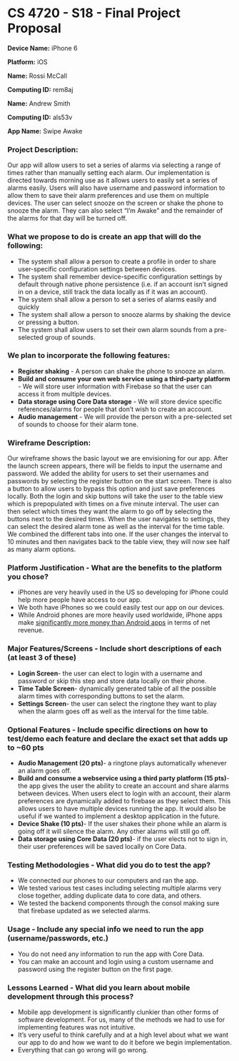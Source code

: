 # CS 4720 - S18 - Final Project Proposal

**Device Name:** iPhone 6		

**Platform:** iOS

**Name:**  Rossi McCall		

**Computing ID:** rem8aj

**Name:**  Andrew Smith		

**Computing ID:** als53v

**App Name:** Swipe Awake

### Project Description:  
Our app will allow users to set a series of alarms via selecting a range of times rather than manually setting each alarm. Our implementation is directed towards morning use as it allows users to easily set a series of alarms easily. Users will also have username and password information to allow them to save their alarm preferences and use them on multiple devices. The user can select snooze on the screen or shake the phone to snooze the alarm. They can also select “I’m Awake” and the remainder of the alarms for that day will be turned off.


### What we propose to do is create an app that will do the following:
- The system shall allow a person to create a profile in order to share user-specific configuration settings between devices.
- The system shall remember device-specific configuration settings by default through native phone persistence (i.e. if an account isn’t signed in on a device, still track the data locally as if it was an account).
 - The system shall allow a person to set a series of alarms easily and quickly
- The system shall allow a person to snooze alarms by shaking the device or pressing a button.
- The system shall allow users to set their own alarm sounds from a pre-selected group of sounds.

### We plan to incorporate the following features:

- **Register shaking** - A person can shake the phone to snooze an alarm. 
- **Build and consume your own web service using a third-party platform** - We will store user information with Firebase so that the user can access it from multiple devices.
- **Data storage using Core Data storage** - We will store device specific references/alarms for people that don’t wish to create an account.
- **Audio management** - We will provide the person with a pre-selected set of sounds to choose for their alarm tone.


### Wireframe Description:

Our wireframe shows the basic layout we are envisioning for our app. After the launch screen appears, there will be fields to input the username and password. We added the ability for users to set their usernames and passwords by selecting the register button on the start screen. There is also a button to allow users to bypass this option and just save preferences locally. Both the login and skip buttons will take the user to the table view which is prepopulated with times on a five minute interval. The user can then select which times they want the alarm to go off by selecting the buttons next to the desired times. When the user navigates to settings, they can select the desired alarm tone as well as the interval for the time table. We combined the different tabs into one. If the user changes the interval to 10 minutes and then navigates back to the table view, they will now see half as many alarm options. 


### Platform Justification - What are the benefits to the platform you chose?
- iPhones are very heavily used in the US so developing for iPhone could help more people have access to our app.
- We both have iPhones so we could easily test our app on our devices.
- While Android phones are more heavily used worldwide, iPhone apps make [significantly more money than Android apps](https://www.neowin.net/news/apples-app-store-experienced-60-growth-google-play-app-revenue-grew-82-in-q4-2016)  in terms of net revenue.
### Major Features/Screens - Include short descriptions of each (at least 3 of these)
- **Login Screen**- the user can elect to login with a username and password or skip this step and store data locally on their phone.
- **Time Table Screen**- dynamically generated table of all the possible alarm times with corresponding buttons to set the alarm.
- **Settings Screen**- the user can select the ringtone they want to play when the alarm goes off as well as the interval for the time table.
### Optional Features - Include specific directions on how to test/demo each feature and declare the exact set that adds up to ~60 pts
- **Audio Management (20 pts)**- a ringtone plays automatically whenever an alarm goes off. 
- **Build and consume a webservice using a third party platform (15 pts)**- the app gives the user the ability to create an account and share alarms between devices. When users elect to login with an account, their alarm preferences are dynamically added to firebase as they select them. This allows users to have multiple devices running the app. It would also be useful if we wanted to implement a desktop application in the future.
- **Device Shake (10 pts)**- If the user shakes their phone while an alarm is going off it will silence the alarm. Any other alarms will still go off.
- **Data storage using Core Data (20 pts)**- if the user elects not to sign in, their user preferences will be saved locally on Core Data.
### Testing Methodologies - What did you do to test the app?
- We connected our phones to our computers and ran the app. 
- We tested various test cases including selecting multiple alarms very close together, adding duplicate data to core data, and others.
 - We tested the backend components through the consol making sure that firebase updated as we selected alarms.
### Usage - Include any special info we need to run the app (username/passwords, etc.)
- You do not need any information to run the app with Core Data.
- You can make an account and login using a custom username and password using the register button on the first page.
### Lessons Learned - What did you learn about mobile development through this process?
- Mobile app development is significantly clunkier than other forms of software development. For us, many of the methods we had to use for implementing features was not intuitive.
- It’s very useful to think carefully and at a high level about what we want our app to do and how we want to do it before we begin implementation.
- Everything that can go wrong will go wrong.
